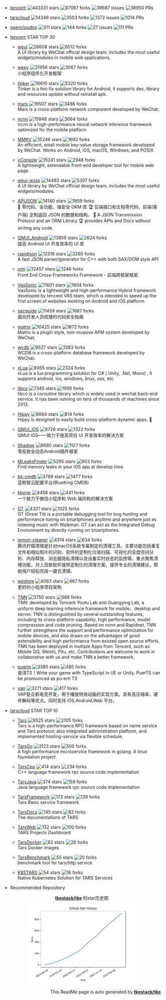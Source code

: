 
+ [tencent](https://github.com/tencent)
![443331 stars](https://img.shields.io/badge/Stars-443331-green)
![87087 forks](https://img.shields.io/badge/Forks-87087-green)
![39687 issues](https://img.shields.io/badge/Issues-39687-green)
![38950 PRs](https://img.shields.io/badge/PRs-38950-green)

+ [tarscloud](https://github.com/tarscloud)
![14346 stars](https://img.shields.io/badge/Stars-14346-green)
![3503 forks](https://img.shields.io/badge/Forks-3503-green)
![1372 issues](https://img.shields.io/badge/Issues-1372-green)
![1014 PRs](https://img.shields.io/badge/PRs-1014-green)

+ [opencloudos](https://github.com/opencloudos)
![311 stars](https://img.shields.io/badge/Stars-311-green)
![144 forks](https://img.shields.io/badge/Forks-144-green)
![27 issues](https://img.shields.io/badge/Issues-27-green)
![111 PRs](https://img.shields.io/badge/PRs-111-green)



+ [tencent](https://github.com/tencent) STAR TOP 30
    
    + [weui](https://github.com/tencent/weui) 
    ![26608 stars](https://img.shields.io/badge/Stars-26608-green)
    ![6512 forks](https://img.shields.io/badge/Forks-6512-green)  
    A UI library by WeChat official design team, includes the most useful widgets/modules in mobile web applications.
    
    + [wepy](https://github.com/tencent/wepy) 
    ![21956 stars](https://img.shields.io/badge/Stars-21956-green)
    ![3067 forks](https://img.shields.io/badge/Forks-3067-green)  
    小程序组件化开发框架
    
    + [tinker](https://github.com/tencent/tinker) 
    ![16610 stars](https://img.shields.io/badge/Stars-16610-green)
    ![3320 forks](https://img.shields.io/badge/Forks-3320-green)  
    Tinker is a hot-fix solution library for Android, it supports dex, library and resources update without reinstall apk.
    
    + [mars](https://github.com/tencent/mars) 
    ![16507 stars](https://img.shields.io/badge/Stars-16507-green)
    ![3498 forks](https://img.shields.io/badge/Forks-3498-green)  
    Mars is a cross-platform network component  developed by WeChat.
    
    + [ncnn](https://github.com/tencent/ncnn) 
    ![15948 stars](https://img.shields.io/badge/Stars-15948-green)
    ![3664 forks](https://img.shields.io/badge/Forks-3664-green)  
    ncnn is a high-performance neural network inference framework optimized for the mobile platform
    
    + [MMKV](https://github.com/tencent/MMKV) 
    ![15246 stars](https://img.shields.io/badge/Stars-15246-green)
    ![1692 forks](https://img.shields.io/badge/Forks-1692-green)  
    An efficient, small mobile key-value storage framework developed by WeChat. Works on Android, iOS, macOS, Windows, and POSIX.
    
    + [vConsole](https://github.com/tencent/vConsole) 
    ![15241 stars](https://img.shields.io/badge/Stars-15241-green)
    ![2948 forks](https://img.shields.io/badge/Forks-2948-green)  
    A lightweight, extendable front-end developer tool for mobile web page.
    
    + [weui-wxss](https://github.com/tencent/weui-wxss) 
    ![14493 stars](https://img.shields.io/badge/Stars-14493-green)
    ![5307 forks](https://img.shields.io/badge/Forks-5307-green)  
    A UI library by WeChat official design team, includes the most useful widgets/modules.
    
    + [APIJSON](https://github.com/tencent/APIJSON) 
    ![14140 stars](https://img.shields.io/badge/Stars-14140-green)
    ![1859 forks](https://img.shields.io/badge/Forks-1859-green)  
    🚀 零代码、全功能、强安全 ORM 库 🏆 后端接口和文档零代码，前端(客户端) 定制返回 JSON 的数据和结构。 🚀 A JSON Transmission Protocol and an ORM Library  🏆 provides APIs and Docs without writing any code.
    
    + [QMUI_Android](https://github.com/tencent/QMUI_Android) 
    ![13856 stars](https://img.shields.io/badge/Stars-13856-green)
    ![2624 forks](https://img.shields.io/badge/Forks-2624-green)  
    提高 Android UI 开发效率的 UI 库
    
    + [rapidjson](https://github.com/tencent/rapidjson) 
    ![12516 stars](https://img.shields.io/badge/Stars-12516-green)
    ![3280 forks](https://img.shields.io/badge/Forks-3280-green)  
    A fast JSON parser/generator for C++ with both SAX/DOM style API
    
    + [omi](https://github.com/tencent/omi) 
    ![12457 stars](https://img.shields.io/badge/Stars-12457-green)
    ![1246 forks](https://img.shields.io/badge/Forks-1246-green)  
     Front End Cross-Frameworks Framework - 前端跨框架框架
    
    + [VasSonic](https://github.com/tencent/VasSonic) 
    ![11601 stars](https://img.shields.io/badge/Stars-11601-green)
    ![1604 forks](https://img.shields.io/badge/Forks-1604-green)  
    VasSonic is a lightweight and high-performance Hybrid framework developed by tencent VAS team, which is intended to speed up the first screen of websites working on Android and iOS platform. 
    
    + [secguide](https://github.com/tencent/secguide) 
    ![11459 stars](https://img.shields.io/badge/Stars-11459-green)
    ![1687 forks](https://img.shields.io/badge/Forks-1687-green)  
    面向开发人员梳理的代码安全指南
    
    + [matrix](https://github.com/tencent/matrix) 
    ![10425 stars](https://img.shields.io/badge/Stars-10425-green)
    ![1672 forks](https://img.shields.io/badge/Forks-1672-green)  
    Matrix is a plugin style, non-invasive APM system developed by WeChat.
    
    + [wcdb](https://github.com/tencent/wcdb) 
    ![9527 stars](https://img.shields.io/badge/Stars-9527-green)
    ![1283 forks](https://img.shields.io/badge/Forks-1283-green)  
    WCDB is a cross-platform database framework developed by WeChat.
    
    + [xLua](https://github.com/tencent/xLua) 
    ![8065 stars](https://img.shields.io/badge/Stars-8065-green)
    ![2324 forks](https://img.shields.io/badge/Forks-2324-green)  
    xLua is a lua programming solution for  C# ( Unity, .Net, Mono) , it supports android, ios, windows, linux, osx, etc.
    
    + [libco](https://github.com/tencent/libco) 
    ![7345 stars](https://img.shields.io/badge/Stars-7345-green)
    ![1956 forks](https://img.shields.io/badge/Forks-1956-green)  
    libco is a coroutine library which is widely used in wechat  back-end service. It has been running on tens of thousands of machines since 2013.
    
    + [Hippy](https://github.com/tencent/Hippy) 
    ![6884 stars](https://img.shields.io/badge/Stars-6884-green)
    ![814 forks](https://img.shields.io/badge/Forks-814-green)  
    Hippy is designed to easily build cross-platform dynamic apps. 👏
    
    + [QMUI_iOS](https://github.com/tencent/QMUI_iOS) 
    ![6726 stars](https://img.shields.io/badge/Stars-6726-green)
    ![1322 forks](https://img.shields.io/badge/Forks-1322-green)  
    QMUI iOS——致力于提高项目 UI 开发效率的解决方案
    
    + [Shadow](https://github.com/tencent/Shadow) 
    ![6680 stars](https://img.shields.io/badge/Stars-6680-green)
    ![1127 forks](https://img.shields.io/badge/Forks-1127-green)  
    零反射全动态Android插件框架
    
    + [MLeaksFinder](https://github.com/tencent/MLeaksFinder) 
    ![5295 stars](https://img.shields.io/badge/Stars-5295-green)
    ![903 forks](https://img.shields.io/badge/Forks-903-green)  
    Find memory leaks in your iOS app at develop time.
    
    + [bk-cmdb](https://github.com/tencent/bk-cmdb) 
    ![4789 stars](https://img.shields.io/badge/Stars-4789-green)
    ![1477 forks](https://img.shields.io/badge/Forks-1477-green)  
    蓝鲸智云配置平台(BlueKing CMDB)
    
    + [kbone](https://github.com/tencent/kbone) 
    ![4458 stars](https://img.shields.io/badge/Stars-4458-green)
    ![441 forks](https://img.shields.io/badge/Forks-441-green)  
    一个致力于微信小程序和 Web 端同构的解决方案
    
    + [GT](https://github.com/tencent/GT) 
    ![4321 stars](https://img.shields.io/badge/Stars-4321-green)
    ![1025 forks](https://img.shields.io/badge/Forks-1025-green)  
    GT (Great Tit) is a portable debugging tool for bug hunting and performance tuning on smartphones anytime and anywhere just as listening music with Walkman. GT can act as the Integrated Debug Environment by directly running on smartphones.
    
    + [lemon-cleaner](https://github.com/tencent/lemon-cleaner) 
    ![4314 stars](https://img.shields.io/badge/Stars-4314-green)
    ![634 forks](https://img.shields.io/badge/Forks-634-green)  
    腾讯柠檬清理是针对macOS系统专属制定的清理工具。主要功能包括重复文件和相似照片的识别、软件的定制化垃圾扫描、可视化的全盘空间分析、内存释放、浏览器隐私清理以及设备实时状态的监控等。重点聚焦清理功能，对上百款软件提供定制化的清理方案，提供专业的清理建议，帮助用户轻松完成一键式清理。
    
    + [westore](https://github.com/tencent/westore) 
    ![4063 stars](https://img.shields.io/badge/Stars-4063-green)
    ![467 forks](https://img.shields.io/badge/Forks-467-green)  
    更好的小程序项目架构
    
    + [TNN](https://github.com/tencent/TNN) 
    ![3750 stars](https://img.shields.io/badge/Stars-3750-green)
    ![688 forks](https://img.shields.io/badge/Forks-688-green)  
    TNN: developed by Tencent Youtu Lab and Guangying Lab, a uniform deep learning inference framework for mobile、desktop and server. TNN is distinguished by several outstanding features, including its cross-platform capability, high performance, model compression and code pruning. Based on ncnn and Rapidnet, TNN further strengthens the support and performance optimization for mobile devices, and also draws on the advantages of good extensibility and high performance from existed open source efforts. TNN has been deployed in multiple Apps from Tencent, such as Mobile QQ, Weishi, Pitu, etc. Contributions are welcome to work in collaborative with us and make TNN a better framework. 
    
    + [puerts](https://github.com/tencent/puerts) 
    ![3380 stars](https://img.shields.io/badge/Stars-3380-green)
    ![485 forks](https://img.shields.io/badge/Forks-485-green)  
    普洱TS！Write your game with TypeScript in UE or Unity. PuerTS can be pronounced as pu-erh TS
    
    + [vap](https://github.com/tencent/vap) 
    ![3271 stars](https://img.shields.io/badge/Stars-3271-green)
    ![417 forks](https://img.shields.io/badge/Forks-417-green)  
    VAP是企鹅电竞开发，用于播放特效动画的实现方案。具有高压缩率、硬件解码等优点。同时支持 iOS,Android,Web 平台。
    

+ [tarscloud](https://github.com/tarscloud) STAR TOP 10
    
    + [Tars](https://github.com/tarscloud/Tars) 
    ![9525 stars](https://img.shields.io/badge/Stars-9525-green)
    ![2105 forks](https://img.shields.io/badge/Forks-2105-green)  
    Tars is a high-performance RPC framework based on name service and Tars protocol, also integrated administration platform, and implemented hosting-service via flexible schedule.
    
    + [TarsGo](https://github.com/tarscloud/TarsGo) 
    ![3123 stars](https://img.shields.io/badge/Stars-3123-green)
    ![500 forks](https://img.shields.io/badge/Forks-500-green)  
    A  high performance microservice  framework  in golang. A linux foundation project.
    
    + [TarsCpp](https://github.com/tarscloud/TarsCpp) 
    ![414 stars](https://img.shields.io/badge/Stars-414-green)
    ![234 forks](https://img.shields.io/badge/Forks-234-green)  
    C++ language framework rpc source code implementation
    
    + [TarsJava](https://github.com/tarscloud/TarsJava) 
    ![374 stars](https://img.shields.io/badge/Stars-374-green)
    ![159 forks](https://img.shields.io/badge/Forks-159-green)  
    Java language framework rpc source code implementation
    
    + [TarsFramework](https://github.com/tarscloud/TarsFramework) 
    ![172 stars](https://img.shields.io/badge/Stars-172-green)
    ![139 forks](https://img.shields.io/badge/Forks-139-green)  
    Tars Basic service framework
    
    + [TarsDocs](https://github.com/tarscloud/TarsDocs) 
    ![145 stars](https://img.shields.io/badge/Stars-145-green)
    ![82 forks](https://img.shields.io/badge/Forks-82-green)  
    The documentations of TARS
    
    + [TarsWeb](https://github.com/tarscloud/TarsWeb) 
    ![132 stars](https://img.shields.io/badge/Stars-132-green)
    ![100 forks](https://img.shields.io/badge/Forks-100-green)  
    TARS Projects Dashboard
    
    + [TarsDocker](https://github.com/tarscloud/TarsDocker) 
    ![82 stars](https://img.shields.io/badge/Stars-82-green)
    ![28 forks](https://img.shields.io/badge/Forks-28-green)  
    Tars Docker  images
    
    + [TarsBenchmark](https://github.com/tarscloud/TarsBenchmark) 
    ![55 stars](https://img.shields.io/badge/Stars-55-green)
    ![20 forks](https://img.shields.io/badge/Forks-20-green)  
    benchmark tool for tars/http service
    
    + [K8STARS](https://github.com/tarscloud/K8STARS) 
    ![54 stars](https://img.shields.io/badge/Stars-54-green)
    ![16 forks](https://img.shields.io/badge/Forks-16-green)  
    Native Kubernetes  Solution for TARS Services
    


+ Recommended Repository  
<p align="center">
      <strong>
        <a href="https://github.com/tkestack/tke" target="_blank">tkestack/tke</a>
      </strong>  的star历史图
  <br>
  <img src="https://raw.githubusercontent.com/ButterAndButterfly/GithubTools/master/data/stars_history.jpg" width="350px"></img>    
</p>

<p align="right">
      This ReadMe page is auto generated by 
      <strong>
        <a href="https://github.com/tkestack/tke" target="_blank">tkestack/tke</a><br>
      </strong>   
</p>